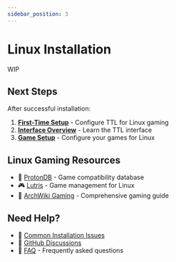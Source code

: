 ```yaml
---
sidebar_position: 3
---
```


# Linux Installation

WIP

## Next Steps

After successful installation:

1. [**First-Time Setup**](./first-time-setup) - Configure TTL for Linux gaming
2. [**Interface Overview**](../user-guide/interface-overview) - Learn the TTL interface  
3. [**Game Setup**](../games/genshin-impact) - Configure your games for Linux

## Linux Gaming Resources

- 🐧 [ProtonDB](https://www.protondb.com/) - Game compatibility database
- 🎮 [Lutris](https://lutris.net/) - Game management for Linux
- 📖 [ArchWiki Gaming](https://wiki.archlinux.org/title/Gaming) - Comprehensive gaming guide

## Need Help?

- 🔧 [Common Installation Issues](../troubleshooting/common-issues)
- 💬 [GitHub Discussions](https://github.com/TwintailTeam/TwintailLauncher/discussions)
- 📖 [FAQ](../faq) - Frequently asked questions
